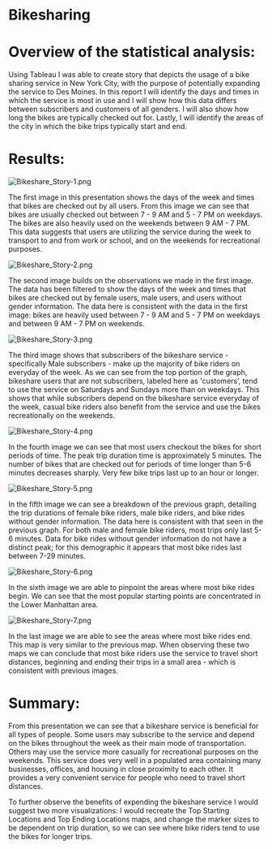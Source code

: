 # Bikesharing

# Overview of the statistical analysis:

Using Tableau I was able to create story that depicts the usage of a bike sharing service in New York City, with the purpose of potentially expanding the service to Des Moines. In this report I will identify the days and times in which the service is most in use and I will show how this data differs between subscribers and customers of all genders. I will also show how long the bikes are typically checked out for. Lastly, I will identify the areas of the city in which the bike trips typically start and end. 


# Results:

![Bikeshare_Story-1.png](Resources/Bikeshare_Story-1.png)

The first image in this presentation shows the days of the week and times that bikes are checked out by all users. From this image we can see that bikes are usually checked out between 7 - 9 AM and 5 - 7 PM on weekdays. The bikes are also heavily used on the weekends between 9 AM - 7 PM. This data suggests that users are utilizing the service during the week to transport to and from work or school, and on the weekends for recreational purposes. 

![Bikeshare_Story-2.png](Resources/Bikeshare_Story-2.png)

The second image builds on the observations we made in the first image. The data has been filtered to show the days of the week and times that bikes are checked out by female users, male users, and users without gender information. The data here is consistent with the data in the first image: bikes are heavily used between 7 - 9 AM and 5 - 7 PM on weekdays and between 9 AM - 7 PM on weekends.

![Bikeshare_Story-3.png](Resources/Bikeshare_Story-3.png)

The third image shows that subscribers of the bikeshare service - specifically Male subscribers - make up the majority of bike riders on everyday of the week. As we can see from the top portion of the graph, bikeshare users that are not subscribers, labeled here as 'customers’, tend to use the service on Saturdays and Sundays more than on weekdays.
This shows that while subscribers depend on the bikeshare service everyday of the week, casual bike riders also benefit from the service and use the bikes recreationally on the weekends.

![Bikeshare_Story-4.png](Resources/Bikeshare_Story-4.png)

In the fourth image we can see that most users checkout the bikes for short periods of time. The peak trip duration time is approximately 5 minutes. The number of bikes that are checked out for periods of time longer than 5-6 minutes decreases sharply. Very few bike trips last up to an hour or longer. 

![Bikeshare_Story-5.png](Resources/Bikeshare_Story-5.png)

In the fifth image we can see a breakdown of the previous graph, detailing the trip durations of female bike riders, male bike riders, and bike rides without gender information. The data here is consistent with that seen in the previous graph. For both male and female bike riders, most trips only last 5-6 minutes. Data for bike rides without gender information do not have a distinct peak; for this demographic it appears that most bike rides last between 7-29 minutes. 

![Bikeshare_Story-6.png](Resources/Bikeshare_Story-6.png)

In the sixth image we are able to pinpoint the areas where most bike rides begin. We can see that the most popular starting points are concentrated in the Lower Manhattan area.

![Bikeshare_Story-7.png](Resources/Bikeshare_Story-7.png)

In the last image we are able to see the areas where most bike rides end. This map is very similar to the previous map. When observing these two maps we can conclude that most bike riders use the service to travel short distances, beginning and ending their trips in a small area - which is consistent with previous images. 


# Summary:

From this presentation we can see that a bikeshare service is beneficial for all types of people. Some users may subscribe to the service and depend on the bikes throughout the week as their main mode of transportation. Others may use the service more casually for recreational purposes on the weekends. This service does very well in a populated area containing many businesses, offices, and housing in close proximity to each other. It provides a very convenient service for people who need to travel short distances. 

To further observe the benefits of expending the bikeshare service I would suggest two more visualizations: I would recreate the Top Starting Locations and Top Ending Locations maps, and change the marker sizes to be dependent on trip duration, so we can see where bike riders tend to use the bikes for longer trips. 






